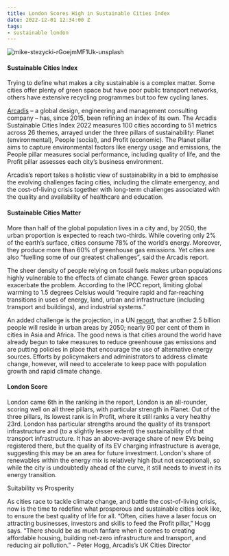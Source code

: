 ```yaml
---
title: London Scores High in Sustainable Cities Index
date: 2022-12-01 12:34:00 Z
tags:
- sustainable london
---
```


![mike-stezycki-rGoejmMF1Uk-unsplash](/uploads/mike-stezycki-rGoejmMF1Uk-unsplash.jpg)

#### Sustainable Cities Index

Trying to define what makes a city sustainable is a complex matter. Some cities offer plenty of green space but have poor public transport networks, others have extensive recycling programmes but too few cycling lanes. 

[Arcadis](https://www.arcadis.com/) – a global design, engineering and management consulting company – has, since 2015, been refining an index of its own. The Arcadis Sustainable Cities Index 2022 measures 100 cities according to 51 metrics across 26 themes, arrayed under the three pillars of sustainability: Planet (environmental), People (social), and Profit (economic). The Planet pillar aims to capture environmental factors like energy usage and emissions, the People pillar measures social performance, including quality of life, and the Profit pillar assesses each city’s business environment.

Arcadis’s report takes a holistic view of sustainability in a bid to emphasise the evolving challenges facing cities, including the climate emergency, and the cost-of-living crisis together with long-term challenges associated with the quality and availability of healthcare and education.

#### Sustainable Cities Matter 

More than half of the global population lives in a city and, by 2050, the urban proportion is expected to reach two-thirds. 
While covering only 2% of the earth’s surface, cities consume 78% of the world’s energy. Moreover, they produce more than 60% of greenhouse gas emissions. Yet cities are also “fuelling some of our greatest challenges”, said the Arcadis report.

The sheer density of people relying on fossil fuels makes urban populations highly vulnerable to the effects of climate change. Fewer green spaces exacerbate the problem. According to the IPCC report, limiting global warming to 1.5 degrees Celsius would “require rapid and far-reaching transitions in uses of energy, land, urban and infrastructure (including transport and buildings), and industrial systems.”

An added challenge is the projection, in a UN [report](https://www.un.org/development/desa/en/news/population/2018-revision-of-world-urbanization-prospects.html), that another 2.5 billion people will reside in urban areas by 2050; nearly 90 per cent of them in cities in Asia and Africa. The good news is that cities around the world have already begun to take measures to reduce greenhouse gas emissions and are putting policies in place that encourage the use of alternative energy sources. Efforts by policymakers and administrators to address climate change, however, will need to accelerate to keep pace with population growth and rapid climate change.


#### London Score

London came 6th in the ranking in the report, London is an all-rounder, scoring well on all three pillars, with particular strength in Planet. Out of the three pillars, its lowest rank is in Profit, where it still ranks a very healthy 23rd. London has particular strengths around the quality of its transport infrastructure and (to a slightly lesser extent) the sustainability of that transport infrastructure. It has an above-average share of new EVs being registered there, but the quality of its EV charging infrastructure is average, suggesting this may be an area for future investment. London's share of renewables within the energy mix is relatively high (but not exceptional), so while the city is undoubtedly ahead of the curve, it still needs to invest in its energy transition.

Suitability vs Prosperity 

As cities race to tackle climate change, and battle the cost-of-living crisis, now is the time to redefine what prosperous and sustainable cities look like, to ensure the best quality of life for all.
“Often, cities have a laser focus on attracting businesses, investors and skills to feed the Profit pillar,” Hogg says. “There should be as much fanfare when it comes to creating affordable housing, building net-zero infrastructure and transport, and reducing air pollution.” - Peter Hogg, Arcadis’s UK Cities Director



